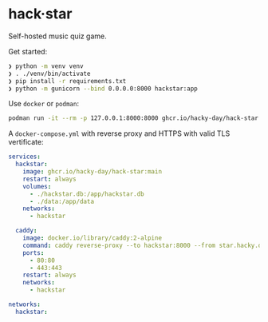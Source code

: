 # hack·star

Self-hosted music quiz game.
 
Get started:

```sh
❯ python -m venv venv
❯ . ./venv/bin/activate
❯ pip install -r requirements.txt
❯ python -m gunicorn --bind 0.0.0.0:8000 hackstar:app
```

Use `docker` or `podman`:

```sh
podman run -it --rm -p 127.0.0.1:8000:8000 ghcr.io/hacky-day/hack-star:main
```

A `docker-compose.yml` with reverse proxy and HTTPS with valid TLS vertificate:

```yml
services:
  hackstar:
    image: ghcr.io/hacky-day/hack-star:main
    restart: always
    volumes:
      - ./hackstar.db:/app/hackstar.db
      - ./data:/app/data
    networks:
      - hackstar

  caddy:
    image: docker.io/library/caddy:2-alpine
    command: caddy reverse-proxy --to hackstar:8000 --from star.hacky.day
    ports:
      - 80:80
      - 443:443
    restart: always
    networks:
      - hackstar

networks:
  hackstar:
```
